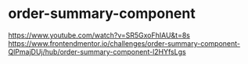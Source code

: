 # order-summary-component
https://www.youtube.com/watch?v=SR5GxoFhIAU&t=8s
https://www.frontendmentor.io/challenges/order-summary-component-QlPmajDUj/hub/order-summary-component-l2HYfsLgs
